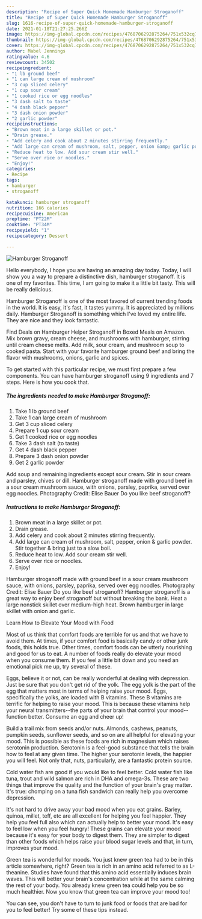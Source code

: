 ```yaml
---
description: "Recipe of Super Quick Homemade Hamburger Stroganoff"
title: "Recipe of Super Quick Homemade Hamburger Stroganoff"
slug: 1616-recipe-of-super-quick-homemade-hamburger-stroganoff
date: 2021-01-18T21:27:25.266Z
image: https://img-global.cpcdn.com/recipes/4768706292875264/751x532cq70/hamburger-stroganoff-recipe-main-photo.jpg
thumbnail: https://img-global.cpcdn.com/recipes/4768706292875264/751x532cq70/hamburger-stroganoff-recipe-main-photo.jpg
cover: https://img-global.cpcdn.com/recipes/4768706292875264/751x532cq70/hamburger-stroganoff-recipe-main-photo.jpg
author: Mabel Jennings
ratingvalue: 4.6
reviewcount: 34502
recipeingredient:
- "1 lb ground beef"
- "1 can large cream of mushroom"
- "3 cup sliced celery"
- "1 cup sour cream"
- "1 cooked rice or egg noodles"
- "3 dash salt to taste"
- "4 dash black pepper"
- "3 dash onion powder"
- "2 garlic powder"
recipeinstructions:
- "Brown meat in a large skillet or pot."
- "Drain grease."
- "Add celery and cook about 2 minutes stirring frequently."
- "Add large can cream of mushroom, salt, pepper, onion &amp; garlic powder. Stir together &amp; bring just to a slow boil."
- "Reduce heat to low. Add sour cream stir well."
- "Serve over rice or noodles."
- "Enjoy!"
categories:
- Recipe
tags:
- hamburger
- stroganoff

katakunci: hamburger stroganoff 
nutrition: 166 calories
recipecuisine: American
preptime: "PT22M"
cooktime: "PT34M"
recipeyield: "1"
recipecategory: Dessert

---
```



![Hamburger Stroganoff](https://img-global.cpcdn.com/recipes/4768706292875264/751x532cq70/hamburger-stroganoff-recipe-main-photo.jpg)

Hello everybody, I hope you are having an amazing day today. Today, I will show you a way to prepare a distinctive dish, hamburger stroganoff. It is one of my favorites. This time, I am going to make it a little bit tasty. This will be really delicious.

Hamburger Stroganoff is one of the most favored of current trending foods in the world. It is easy, it's fast, it tastes yummy. It is appreciated by millions daily. Hamburger Stroganoff is something which I've loved my entire life. They are nice and they look fantastic.

Find Deals on Hamburger Helper Stroganoff in Boxed Meals on Amazon. Mix brown gravy, cream cheese, and mushrooms with hamburger, stirring until cream cheese melts. Add milk, sour cream, and mushroom soup to cooked pasta. Start with your favorite hamburger ground beef and bring the flavor with mushrooms, onions, garlic and spices.


To get started with this particular recipe, we must first prepare a few components. You can have hamburger stroganoff using 9 ingredients and 7 steps. Here is how you cook that.

<!--inarticleads1-->

##### The ingredients needed to make Hamburger Stroganoff:

1. Take 1 lb ground beef
1. Take 1 can large cream of mushroom
1. Get 3 cup sliced celery
1. Prepare 1 cup sour cream
1. Get 1 cooked rice or egg noodles
1. Take 3 dash salt (to taste)
1. Get 4 dash black pepper
1. Prepare 3 dash onion powder
1. Get 2 garlic powder


Add soup and remaining ingredients except sour cream. Stir in sour cream and parsley, chives or dill. Hamburger stroganoff made with ground beef in a sour cream mushroom sauce, with onions, parsley, paprika, served over egg noodles. Photography Credit: Elise Bauer Do you like beef stroganoff? 

<!--inarticleads2-->

##### Instructions to make Hamburger Stroganoff:

1. Brown meat in a large skillet or pot.
1. Drain grease.
1. Add celery and cook about 2 minutes stirring frequently.
1. Add large can cream of mushroom, salt, pepper, onion &amp; garlic powder. Stir together &amp; bring just to a slow boil.
1. Reduce heat to low. Add sour cream stir well.
1. Serve over rice or noodles.
1. Enjoy!


Hamburger stroganoff made with ground beef in a sour cream mushroom sauce, with onions, parsley, paprika, served over egg noodles. Photography Credit: Elise Bauer Do you like beef stroganoff? Hamburger stroganoff is a great way to enjoy beef stroganoff but without breaking the bank. Heat a large nonstick skillet over medium-high heat. Brown hamburger in large skillet with onion and garlic. 

Learn How to Elevate Your Mood with Food


Most of us think that comfort foods are terrible for us and that we have to avoid them. At times, if your comfort food is basically candy or other junk foods, this holds true. Other times, comfort foods can be utterly nourishing and good for us to eat. A number of foods really do elevate your mood when you consume them. If you feel a little bit down and you need an emotional pick me up, try several of these.

Eggs, believe it or not, can be really wonderful at dealing with depression. Just be sure that you don't get rid of the yolk. The egg yolk is the part of the egg that matters most in terms of helping raise your mood. Eggs, specifically the yolks, are loaded with B vitamins. These B vitamins are terrific for helping to raise your mood. This is because these vitamins help your neural transmitters--the parts of your brain that control your mood--function better. Consume an egg and cheer up!

Build a trail mix from seeds and/or nuts. Almonds, cashews, peanuts, pumpkin seeds, sunflower seeds, and so on are all helpful for elevating your mood. This is possible as these foods are rich in magnesium which raises serotonin production. Serotonin is a feel-good substance that tells the brain how to feel at any given time. The higher your serotonin levels, the happier you will feel. Not only that, nuts, particularly, are a fantastic protein source.

Cold water fish are good if you would like to feel better. Cold water fish like tuna, trout and wild salmon are rich in DHA and omega-3s. These are two things that improve the quality and the function of your brain's gray matter. It's true: chomping on a tuna fish sandwich can really help you overcome depression. 

It's not hard to drive away your bad mood when you eat grains. Barley, quinoa, millet, teff, etc are all excellent for helping you feel happier. They help you feel full also which can actually help to better your mood. It's easy to feel low when you feel hungry! These grains can elevate your mood because it's easy for your body to digest them. They are simpler to digest than other foods which helps raise your blood sugar levels and that, in turn, improves your mood.

Green tea is wonderful for moods. You just knew green tea had to be in this article somewhere, right? Green tea is rich in an amino acid referred to as L-theanine. Studies have found that this amino acid essentially induces brain waves. This will better your brain's concentration while at the same calming the rest of your body. You already knew green tea could help you be so much healthier. Now you know that green tea can improve your mood too!

You can see, you don't have to turn to junk food or foods that are bad for you to feel better! Try  some  of  these  tips  instead.

